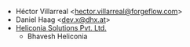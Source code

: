- Héctor Villarreal \<<hector.villarreal@forgeflow.com>\>
- Daniel Haag \<<dev.x@dhx.at>\>
- [Heliconia Solutions Pvt. Ltd.](https://www.heliconia.io)
  - Bhavesh Heliconia
